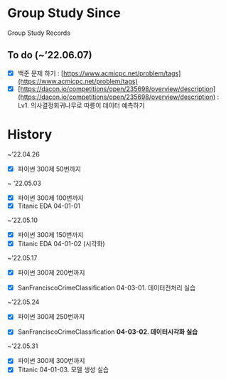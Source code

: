 # Group Study Since 
Group Study Records

## **To do** (~’22.06.07)

- [x]  백준 문제 하기 : [https://www.acmicpc.net/problem/tags](https://www.acmicpc.net/problem/tags)
- [x]  [https://dacon.io/competitions/open/235698/overview/description](https://dacon.io/competitions/open/235698/overview/description) : Lv1. 의사결정회귀나무로 따릉이 데이터 예측하기

# **History**

~’22.04.26

- [x]  파이썬 300제 50번까지

~ ‘22.05.03

- [x]  파이썬 300제 100번까지
- [x]  Titanic EDA 04-01-01

~’22.05.10

- [x]  파이썬 300제 150번까지
- [x]  Titanic EDA 04-01-02 (시각화)

~’22.05.17

- [x]  파이썬 300제 200번까지
- [x]  SanFranciscoCrimeClassification 04-03-01. 데이터전처리 실습
    
    

~’22.05.24

- [x]  파이썬 300제 250번까지
- [x]  SanFranciscoCrimeClassification ****04-03-02. 데이터시각화 실습****
    
    

~’22.05.31

- [x]  파이썬 300제 300번까지
- [x]  Titanic 04-01-03. 모델 생성 실습

